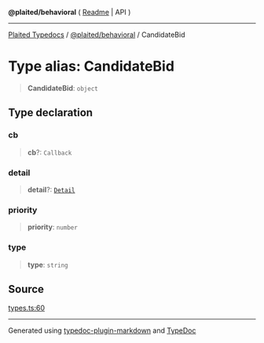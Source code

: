 **@plaited/behavioral** ( [Readme](../README.md) \| API )

***

[Plaited Typedocs](../../../modules.md) / [@plaited/behavioral](../modules.md) / CandidateBid

# Type alias: CandidateBid

> **CandidateBid**: `object`

## Type declaration

### cb

> **cb**?: `Callback`

### detail

> **detail**?: [`Detail`](Detail.md)

### priority

> **priority**: `number`

### type

> **type**: `string`

## Source

[types.ts:60](https://github.com/plaited/plaited/blob/b0dd907/libs/behavioral/src/types.ts#L60)

***

Generated using [typedoc-plugin-markdown](https://www.npmjs.com/package/typedoc-plugin-markdown) and [TypeDoc](https://typedoc.org/)
